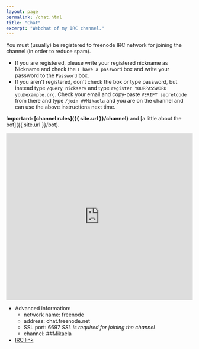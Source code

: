 ```yaml
---
layout: page
permalink: /chat.html
title: "Chat"
excerpt: "Webchat of my IRC channel."
---
```


You must (usually) be registered to freenode IRC network for joining the
channel (in order to reduce spam).
* If you are registered, please write your registered nickname as Nickname
  and check the `I have a password` box and write your password to the
  `Password` box.
* If you aren't registered, don't check the box or type password, but
  instead type `/query nickserv` and type
  `register YOURPASSWORD you@example.org`. Check your email and copy-paste
  `VERIFY secretcode` from there and type `/join ##Mikaela` and you are on
  the channel and can use the above instructions next time.

**Important: [channel rules]({{ site.url }}/channel)** and
[a little about the bot]({{ site.url }}/bot).

<iframe src="https://kiwiirc.com/client/chat.freenode.net:+6697/##Mikaela" style="border:0; width:100%; height:450px;"></iframe>

* Advanced information:
    * network name: freenode
    * address: chat.freenode.net
    * SSL port: 6697 *SSL is required for joining the channel*
    * channel: ##Mikaela
* [IRC link](ircs://chat.freenode.net:6697/##Mikaela)
